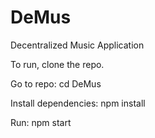 # DeMus
Decentralized Music Application

To run, clone the repo.

Go to repo: cd DeMus

Install dependencies: npm install

Run: npm start
